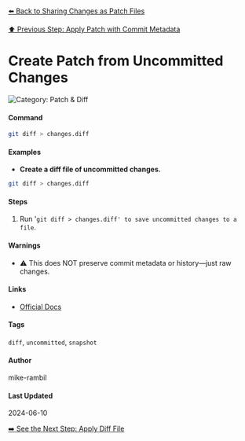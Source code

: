 [⬅️ Back to Sharing Changes as Patch Files](./sharing-changes-as-patch-files.md)

[⬆️ Previous Step: Apply Patch with Commit Metadata](./apply-patch-with-commit-metadata.md)

# Create Patch from Uncommitted Changes


![Category: Patch & Diff](https://img.shields.io/badge/Category-Patch%20%26%20Diff-blue)

#### Command
```sh
git diff > changes.diff
```

#### Examples
- **Create a diff file of uncommitted changes.**


```sh
git diff > changes.diff
```


#### Steps
1. Run '`git diff > changes.diff' to save uncommitted changes to a file`.


#### Warnings
- ⚠️ This does NOT preserve commit metadata or history—just raw changes.


#### Links
- [Official Docs](https://git-scm.com/docs/git-diff)


#### Tags
`diff`, `uncommitted`, `snapshot`

#### Author
mike-rambil

#### Last Updated
2024-06-10

[➡️ See the Next Step: Apply Diff File](./apply-diff-file.md)
